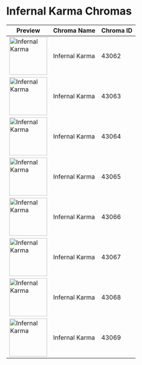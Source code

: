 # Infernal Karma Chromas

| Preview | Chroma Name | Chroma ID |
|---|---|---|
| <img src='https://raw.communitydragon.org/latest/plugins/rcp-be-lol-game-data/global/default/v1/champion-chroma-images/43/43062.png' alt='Infernal Karma' width='100'> | Infernal Karma | 43062 |
| <img src='https://raw.communitydragon.org/latest/plugins/rcp-be-lol-game-data/global/default/v1/champion-chroma-images/43/43063.png' alt='Infernal Karma' width='100'> | Infernal Karma | 43063 |
| <img src='https://raw.communitydragon.org/latest/plugins/rcp-be-lol-game-data/global/default/v1/champion-chroma-images/43/43064.png' alt='Infernal Karma' width='100'> | Infernal Karma | 43064 |
| <img src='https://raw.communitydragon.org/latest/plugins/rcp-be-lol-game-data/global/default/v1/champion-chroma-images/43/43065.png' alt='Infernal Karma' width='100'> | Infernal Karma | 43065 |
| <img src='https://raw.communitydragon.org/latest/plugins/rcp-be-lol-game-data/global/default/v1/champion-chroma-images/43/43066.png' alt='Infernal Karma' width='100'> | Infernal Karma | 43066 |
| <img src='https://raw.communitydragon.org/latest/plugins/rcp-be-lol-game-data/global/default/v1/champion-chroma-images/43/43067.png' alt='Infernal Karma' width='100'> | Infernal Karma | 43067 |
| <img src='https://raw.communitydragon.org/latest/plugins/rcp-be-lol-game-data/global/default/v1/champion-chroma-images/43/43068.png' alt='Infernal Karma' width='100'> | Infernal Karma | 43068 |
| <img src='https://raw.communitydragon.org/latest/plugins/rcp-be-lol-game-data/global/default/v1/champion-chroma-images/43/43069.png' alt='Infernal Karma' width='100'> | Infernal Karma | 43069 |
